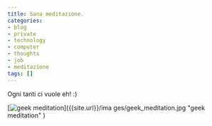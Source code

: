 ```yaml
---
title: Sana meditazione.
categories:
- blog
- private
- technology
- computer
- thoughts
- job
- meditazione
tags: []
---
```

Ogni tanti ci vuole eh! :)

[![geek meditation]({{site.url}}/images/geek_meditation.jpg)]({{site.url}}/ima
ges/geek_meditation.jpg "geek meditation" )

